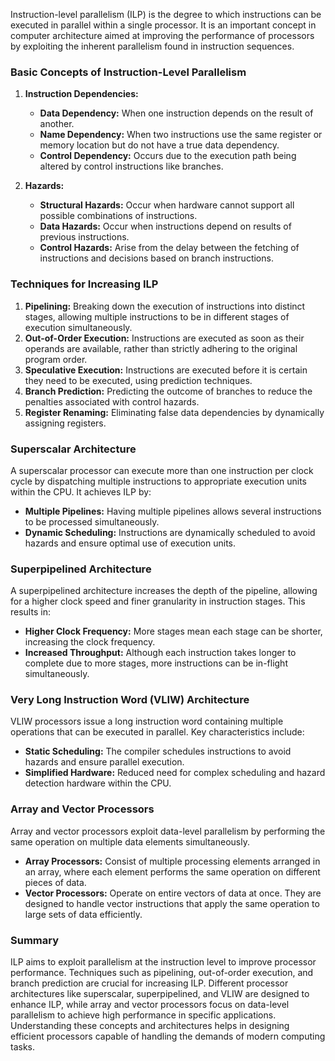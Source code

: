 Instruction-level parallelism (ILP) is the degree to which instructions can be executed in parallel within a single processor. It is an important concept in computer architecture aimed at improving the performance of processors by exploiting the inherent parallelism found in instruction sequences.

### Basic Concepts of Instruction-Level Parallelism

1. **Instruction Dependencies:**
   - **Data Dependency:** When one instruction depends on the result of another.
   - **Name Dependency:** When two instructions use the same register or memory location but do not have a true data dependency.
   - **Control Dependency:** Occurs due to the execution path being altered by control instructions like branches.

2. **Hazards:**
   - **Structural Hazards:** Occur when hardware cannot support all possible combinations of instructions.
   - **Data Hazards:** Occur when instructions depend on results of previous instructions.
   - **Control Hazards:** Arise from the delay between the fetching of instructions and decisions based on branch instructions.

### Techniques for Increasing ILP

1. **Pipelining:** Breaking down the execution of instructions into distinct stages, allowing multiple instructions to be in different stages of execution simultaneously.
2. **Out-of-Order Execution:** Instructions are executed as soon as their operands are available, rather than strictly adhering to the original program order.
3. **Speculative Execution:** Instructions are executed before it is certain they need to be executed, using prediction techniques.
4. **Branch Prediction:** Predicting the outcome of branches to reduce the penalties associated with control hazards.
5. **Register Renaming:** Eliminating false data dependencies by dynamically assigning registers.

### Superscalar Architecture

A superscalar processor can execute more than one instruction per clock cycle by dispatching multiple instructions to appropriate execution units within the CPU. It achieves ILP by:
- **Multiple Pipelines:** Having multiple pipelines allows several instructions to be processed simultaneously.
- **Dynamic Scheduling:** Instructions are dynamically scheduled to avoid hazards and ensure optimal use of execution units.

### Superpipelined Architecture

A superpipelined architecture increases the depth of the pipeline, allowing for a higher clock speed and finer granularity in instruction stages. This results in:
- **Higher Clock Frequency:** More stages mean each stage can be shorter, increasing the clock frequency.
- **Increased Throughput:** Although each instruction takes longer to complete due to more stages, more instructions can be in-flight simultaneously.

### Very Long Instruction Word (VLIW) Architecture

VLIW processors issue a long instruction word containing multiple operations that can be executed in parallel. Key characteristics include:
- **Static Scheduling:** The compiler schedules instructions to avoid hazards and ensure parallel execution.
- **Simplified Hardware:** Reduced need for complex scheduling and hazard detection hardware within the CPU.

### Array and Vector Processors

Array and vector processors exploit data-level parallelism by performing the same operation on multiple data elements simultaneously.

- **Array Processors:** Consist of multiple processing elements arranged in an array, where each element performs the same operation on different pieces of data.
- **Vector Processors:** Operate on entire vectors of data at once. They are designed to handle vector instructions that apply the same operation to large sets of data efficiently.

### Summary

ILP aims to exploit parallelism at the instruction level to improve processor performance. Techniques such as pipelining, out-of-order execution, and branch prediction are crucial for increasing ILP. Different processor architectures like superscalar, superpipelined, and VLIW are designed to enhance ILP, while array and vector processors focus on data-level parallelism to achieve high performance in specific applications. Understanding these concepts and architectures helps in designing efficient processors capable of handling the demands of modern computing tasks.